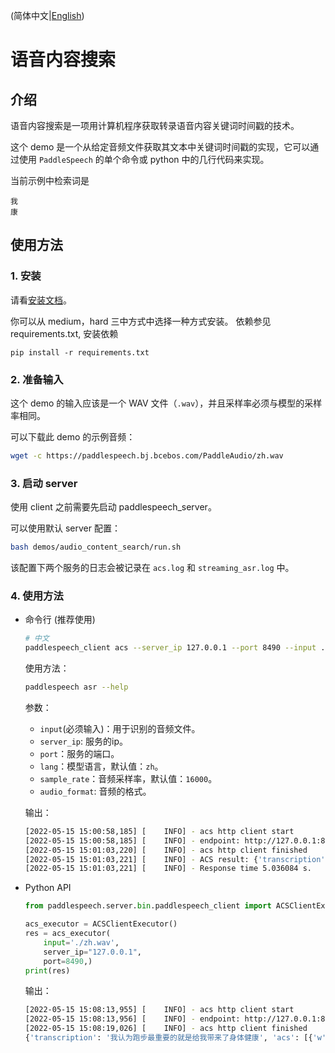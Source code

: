 (简体中文|[English](./README.md))

# 语音内容搜索
## 介绍
语音内容搜索是一项用计算机程序获取转录语音内容关键词时间戳的技术。

这个 demo 是一个从给定音频文件获取其文本中关键词时间戳的实现，它可以通过使用 `PaddleSpeech` 的单个命令或 python 中的几行代码来实现。

当前示例中检索词是
```
我
康
```
## 使用方法
### 1. 安装
请看[安装文档](https://github.com/PaddlePaddle/PaddleSpeech/blob/develop/docs/source/install_cn.md)。

你可以从 medium，hard 三中方式中选择一种方式安装。
依赖参见 requirements.txt, 安装依赖

```
pip install -r requirements.txt
```

### 2. 准备输入
这个 demo 的输入应该是一个 WAV 文件（`.wav`），并且采样率必须与模型的采样率相同。

可以下载此 demo 的示例音频：
```bash
wget -c https://paddlespeech.bj.bcebos.com/PaddleAudio/zh.wav
```

### 3. 启动 server
使用 client 之前需要先启动 paddlespeech_server。

可以使用默认 server 配置：
```bash
bash demos/audio_content_search/run.sh
```
该配置下两个服务的日志会被记录在 `acs.log` 和 `streaming_asr.log` 中。

### 4. 使用方法
- 命令行 (推荐使用)
  ```bash
  # 中文
  paddlespeech_client acs --server_ip 127.0.0.1 --port 8490 --input ./zh.wav 
  ```
  
  使用方法：
  ```bash
  paddlespeech asr --help
  ```
  参数：
  - `input`(必须输入)：用于识别的音频文件。
  - `server_ip`: 服务的ip。
  - `port`：服务的端口。
  - `lang`：模型语言，默认值：`zh`。
  - `sample_rate`：音频采样率，默认值：`16000`。
  - `audio_format`: 音频的格式。

  输出：
  ```bash
  [2022-05-15 15:00:58,185] [    INFO] - acs http client start
  [2022-05-15 15:00:58,185] [    INFO] - endpoint: http://127.0.0.1:8490/paddlespeech/asr/search
  [2022-05-15 15:01:03,220] [    INFO] - acs http client finished
  [2022-05-15 15:01:03,221] [    INFO] - ACS result: {'transcription': '我认为跑步最重要的就是给我带来了身体健康', 'acs': [{'w': '我', 'bg': 0, 'ed': 1.6800000000000002}, {'w': '我', 'bg': 2.1, 'ed': 4.28}, {'w': '康', 'bg': 3.2, 'ed': 4.92}]}
  [2022-05-15 15:01:03,221] [    INFO] - Response time 5.036084 s.
  ```

- Python API
  ```python
  from paddlespeech.server.bin.paddlespeech_client import ACSClientExecutor

  acs_executor = ACSClientExecutor()
  res = acs_executor(
      input='./zh.wav',
      server_ip="127.0.0.1",
      port=8490,)
  print(res)
  ```

  输出：
  ```bash
  [2022-05-15 15:08:13,955] [    INFO] - acs http client start
  [2022-05-15 15:08:13,956] [    INFO] - endpoint: http://127.0.0.1:8490/paddlespeech/asr/search
  [2022-05-15 15:08:19,026] [    INFO] - acs http client finished
  {'transcription': '我认为跑步最重要的就是给我带来了身体健康', 'acs': [{'w': '我', 'bg': 0, 'ed': 1.6800000000000002}, {'w': '我', 'bg': 2.1, 'ed': 4.28}, {'w': '康', 'bg': 3.2, 'ed': 4.92}]}
  ```
